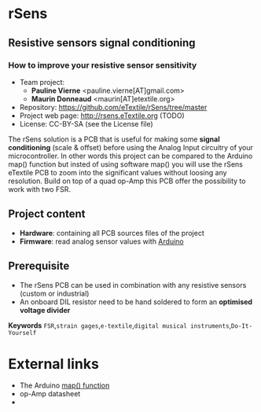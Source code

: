 # rSens
## Resistive sensors signal conditioning
### How to improve your resistive sensor sensitivity

- Team project:
    - **Pauline Vierne** <pauline.vierne[AT]gmail.com>
    - **Maurin Donneaud** <maurin[AT]etextile.org>
- Repository: https://github.com/eTextile/rSens/tree/master
- Project web page: http://rsens.eTextile.org (TODO)
- License: CC-BY-SA (see the License file)

The rSens solution is a PCB that is useful for making some **signal conditioning** (scale & offset) before using the Analog Input circuitry of your microcontroller. In other words this project can be compared to the Arduino map() function but insted of using software map() you will use the rSens eTextile PCB to zoom into the significant values without loosing any resolution. Build on top of a quad op-Amp this PCB offer the possibility to work with two FSR.

## Project content
- **Hardware**: containing all PCB sources files of the project
- **Firmware**: read analog sensor values with [Arduino](https://www.arduino.cc/)

## Prerequisite
- The rSens PCB can be used in combination with any resistive sensors (custom or industrial)
- An onboard DIL resistor need to be hand soldered to form an **optimised voltage divider**

**Keywords** `FSR`,`strain gages`,`e-textile`,`digital musical instruments`,`Do-It-Yourself`

# External links
- The Arduino [map() function](https://www.arduino.cc/reference/en/language/functions/math/map/)
- op-Amp datasheet
- 
